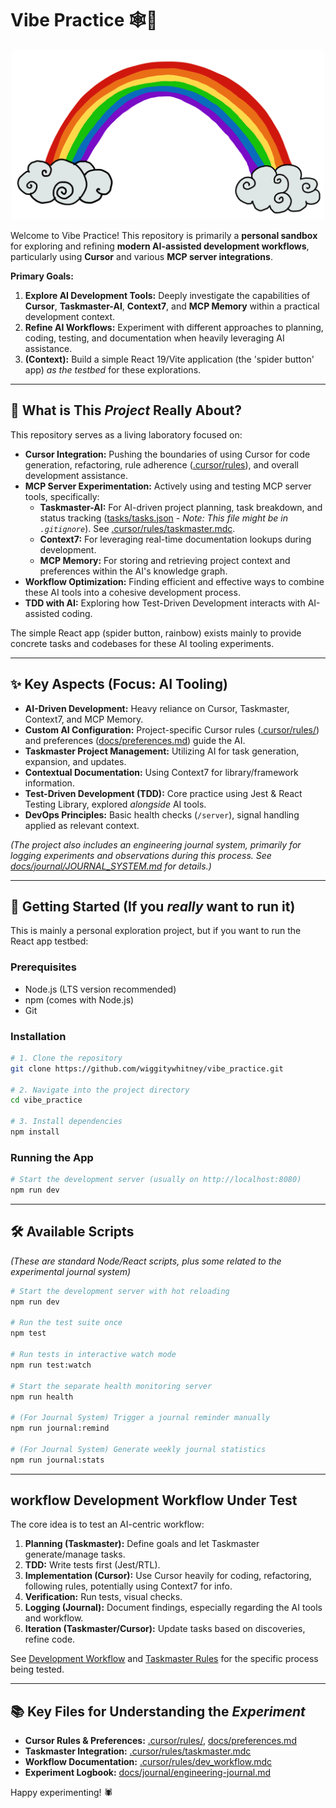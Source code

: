 # Vibe Practice 🕸️🌈

<div align="center">
  <img src="public/Rainbow.png" alt="Rainbow Background" width="500" style="max-width: 100%; height: auto;"/>
</div>

Welcome to Vibe Practice! This repository is primarily a **personal sandbox** for exploring and refining **modern AI-assisted development workflows**, particularly using **Cursor** and various **MCP server integrations**.

**Primary Goals:**

1.  **Explore AI Development Tools:** Deeply investigate the capabilities of **Cursor**, **Taskmaster-AI**, **Context7**, and **MCP Memory** within a practical development context.
2.  **Refine AI Workflows:** Experiment with different approaches to planning, coding, testing, and documentation when heavily leveraging AI assistance.
3.  **(Context):** Build a simple React 19/Vite application (the 'spider button' app) *as the testbed* for these explorations.

---

## 🤔 What is This *Project* Really About?

This repository serves as a living laboratory focused on:

*   **Cursor Integration:** Pushing the boundaries of using Cursor for code generation, refactoring, rule adherence ([.cursor/rules](mdc:.cursor/rules/)), and overall development assistance.
*   **MCP Server Experimentation:** Actively using and testing MCP server tools, specifically:
    *   **Taskmaster-AI:** For AI-driven project planning, task breakdown, and status tracking ([tasks/tasks.json](mdc:tasks/tasks.json) - _Note: This file might be in `.gitignore`_). See [.cursor/rules/taskmaster.mdc](mdc:.cursor/rules/taskmaster.mdc).
    *   **Context7:** For leveraging real-time documentation lookups during development.
    *   **MCP Memory:** For storing and retrieving project context and preferences within the AI's knowledge graph.
*   **Workflow Optimization:** Finding efficient and effective ways to combine these AI tools into a cohesive development process.
*   **TDD with AI:** Exploring how Test-Driven Development interacts with AI-assisted coding.

The simple React app (spider button, rainbow) exists mainly to provide concrete tasks and codebases for these AI tooling experiments.

---

## ✨ Key Aspects (Focus: AI Tooling)

*   **AI-Driven Development:** Heavy reliance on Cursor, Taskmaster, Context7, and MCP Memory.
*   **Custom AI Configuration:** Project-specific Cursor rules ([.cursor/rules/](mdc:.cursor/rules/)) and preferences ([docs/preferences.md](mdc:docs/preferences.md)) guide the AI.
*   **Taskmaster Project Management:** Utilizing AI for task generation, expansion, and updates.
*   **Contextual Documentation:** Using Context7 for library/framework information.
*   **Test-Driven Development (TDD):** Core practice using Jest & React Testing Library, explored *alongside* AI tools.
*   **DevOps Principles:** Basic health checks (`/server`), signal handling applied as relevant context.

_(The project also includes an engineering journal system, primarily for logging experiments and observations during this process. See [docs/journal/JOURNAL_SYSTEM.md](mdc:docs/journal/JOURNAL_SYSTEM.md) for details.)_

---

## 🚀 Getting Started (If you *really* want to run it)

This is mainly a personal exploration project, but if you want to run the React app testbed:

### Prerequisites

*   Node.js (LTS version recommended)
*   npm (comes with Node.js)
*   Git

### Installation

```bash
# 1. Clone the repository
git clone https://github.com/wiggitywhitney/vibe_practice.git

# 2. Navigate into the project directory
cd vibe_practice

# 3. Install dependencies
npm install
```

### Running the App

```bash
# Start the development server (usually on http://localhost:8080)
npm run dev
```

---

## 🛠️ Available Scripts

_(These are standard Node/React scripts, plus some related to the experimental journal system)_

```bash
# Start the development server with hot reloading
npm run dev

# Run the test suite once
npm test

# Run tests in interactive watch mode
npm run test:watch

# Start the separate health monitoring server
npm run health

# (For Journal System) Trigger a journal reminder manually
npm run journal:remind

# (For Journal System) Generate weekly journal statistics
npm run journal:stats
```

---

##  workflow Development Workflow Under Test

The core idea is to test an AI-centric workflow:

1.  **Planning (Taskmaster):** Define goals and let Taskmaster generate/manage tasks.
2.  **TDD:** Write tests first (Jest/RTL).
3.  **Implementation (Cursor):** Use Cursor heavily for coding, refactoring, following rules, potentially using Context7 for info.
4.  **Verification:** Run tests, visual checks.
5.  **Logging (Journal):** Document findings, especially regarding the AI tools and workflow.
6.  **Iteration (Taskmaster/Cursor):** Update tasks based on discoveries, refine code.

See [Development Workflow](mdc:.cursor/rules/dev_workflow.mdc) and [Taskmaster Rules](mdc:.cursor/rules/taskmaster.mdc) for the specific process being tested.

---

## 📚 Key Files for Understanding the *Experiment*

*   **Cursor Rules & Preferences:** [.cursor/rules/](mdc:.cursor/rules/), [docs/preferences.md](mdc:docs/preferences.md)
*   **Taskmaster Integration:** [.cursor/rules/taskmaster.mdc](mdc:.cursor/rules/taskmaster.mdc)
*   **Workflow Documentation:** [.cursor/rules/dev_workflow.mdc](mdc:.cursor/rules/dev_workflow.mdc)
*   **Experiment Logbook:** [docs/journal/engineering-journal.md](mdc:docs/journal/engineering-journal.md)

Happy experimenting! 🕷️
